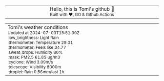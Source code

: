 
<div align="center">
<table>
<tbody>
<td align="center">
<img width="2000" height="0"><br>
Hello, this is Tomi's github 👋<br>
<sup>Built with ❤️, GO & Github Actions</sup><br>
<img width="2000" height="0">
</td>
</tbody>
</table>
</div>
<table>
<tbody>
<td align="left">
<img width="2000" height="0"><br>
Tomi's weather conditions<br>
<sup>Updated at 2024-07-03T15:51:30Z</sup><br>
<sup>:low_brightness: Light Rain</sup><br>
<sup>:thermometer: Temperature 29.01 </sup><br>
<sup>:thermometer: Feels like 34.77</sup><br>
<sup>:sweat_drops: Humidity 80%</sup><br>
<sup>:mask: PM2.5 61.85 μg/m3</sup><br>
<sup>:cyclone: Wind 3.09m/s </sup><br>
<sup>:telescope: Visibility 8000m </sup><br>
<sup>:droplet: Rain 0.56mm/last 1h </sup><br>
<img width="2000" height="0">
</td>
<td align="left">
<img width="2000" height="0"><br>
<br>
<img width="2000" height="0">
</td>
</tbody>
</table>
</div>
    